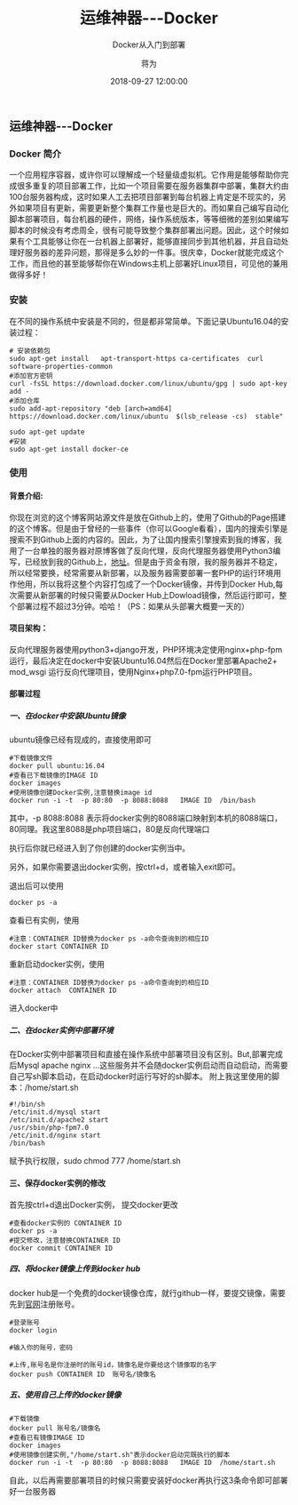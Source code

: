 ﻿---
layout:     post
title:      "运维神器---Docker"
subtitle:   " Docker从入门到部署"
date:       2018-09-27 12:00:00
author:     "蒋为"
header-img: "img/27.jpg"
catalog: true
tags:
    - Docker
---
## 运维神器---Docker
### Docker 简介
一个应用程序容器，或许你可以理解成一个轻量级虚拟机。它作用是能够帮助你完成很多重复的项目部署工作，比如一个项目需要在服务器集群中部署，集群大约由100台服务器构成，这时如果人工去把项目部署到每台机器上肯定是不现实的，另外如果项目有更新，需要更新整个集群工作量也是巨大的。而如果自己编写自动化脚本部署项目，每台机器的硬件，网络，操作系统版本，等等细微的差别如果编写脚本的时候没有考虑周全，很有可能导致整个集群部署出问题。因此，这个时候如果有个工具能够让你在一台机器上部署好，能够直接同步到其他机器，并且自动处理好服务器的差异问题，那得是多么妙的一件事。很庆幸，Docker就能完成这个工作，而且他的甚至能够帮你在Windows主机上部署好Linux项目，可见他的兼用做得多好！

### 安装
在不同的操作系统中安装是不同的，但是都非常简单。下面记录Ubuntu16.04的安装过程：
```
# 安装依赖包
sudo apt-get install   apt-transport-https ca-certificates  curl  software-properties-common
#添加官方密钥
curl -fsSL https://download.docker.com/linux/ubuntu/gpg | sudo apt-key add -
#添加仓库
sudo add-apt-repository "deb [arch=amd64] https://download.docker.com/linux/ubuntu  $(lsb_release -cs)  stable"

sudo apt-get update
#安装
sudo apt-get install docker-ce
```


### 使用
#### 背景介绍:
你现在浏览的这个博客网站源文件是放在Github上的，使用了Github的Page搭建的这个博客。但是由于曾经的一些事件（你可以Google看看），国内的搜索引擎是搜索不到Github上面的内容的。因此，为了让国内搜索引擎搜索到我的博客，我用了一台单独的服务器对原博客做了反向代理，反向代理服务器使用Python3编写，已经放到我的Github上，[地址](https://github.com/jiangwei1995910/PythonReverseProxyService/tree/master/fxdl)。但是由于资金有限，我的服务器并不稳定，所以经常要换，经常需要从新部署，以及服务器需要部署一套PHP的运行环境用作他用，所以我将这整个内容打包成了一个Docker镜像，并传到Docker Hub,每次需要从新部署的时候只需要从Docker Hub上Dowload镜像，然后运行即可，整个部署过程不超过3分钟。哈哈！（PS：如果从头部署大概要一天的）

#### 项目架构：
反向代理服务器使用python3+django开发，PHP环境决定使用nginx+php-fpm运行，最后决定在docker中安装Ubuntu16.04然后在Docker里部署Apache2+ mod_wsgi 运行反向代理项目，使用Nginx+php7.0-fpm运行PHP项目。

#### 部署过程

##### 一、在docker中安装Ubuntu镜像
ubuntu镜像已经有现成的，直接使用即可
```
#下载镜像文件
docker pull ubuntu:16.04
#查看已下载镜像的IMAGE ID
docker images
#使用镜像创建Docker实例,注意替换image id
docker run -i -t  -p 80:80  -p 8088:8088   IMAGE ID  /bin/bash 
```
其中，-p 8088:8088 表示将docker实例的8088端口映射到本机的8088端口，80同理。我这里8088是php项目端口，80是反向代理端口

执行后你就已经进入到了你创建的docker实例当中。

另外，如果你需要退出docker实例，按ctrl+d，或者输入exit即可。

退出后可以使用
```
docker ps -a
```
查看已有实例，使用
```
#注意：CONTAINER ID替换为docker ps -a命令查询到的相应ID
docker start CONTAINER ID 
```
重新启动docker实例，使用
```
#注意：CONTAINER ID替换为docker ps -a命令查询到的相应ID
docker attach  CONTAINER ID 
```
进入docker中
##### 二、在docker实例中部署环境

在Docker实例中部署项目和直接在操作系统中部署项目没有区别。But,部署完成后Mysql apache nginx ...这些服务并不会随docker实例启动而自动启动，而需要自己写sh脚本启动，在启动docker时运行写好的sh脚本。
附上我这里使用的脚本：/home/start.sh
```
#!/bin/sh
/etc/init.d/mysql start
/etc/init.d/apache2 start
/usr/sbin/php-fpm7.0
/etc/init.d/nginx start
/bin/bash
```
赋予执行权限，sudo chmod 777 /home/start.sh

#### 三、保存docker实例的修改
首先按ctrl+d退出Docker实例，
提交docker更改
```
#查看docker实例的 CONTAINER ID 
docker ps -a 
#提交修改，注意替换CONTAINER ID 
docker commit CONTAINER ID 
```

##### 四、将docker镜像上传到docker hub

docker hub是一个免费的docker镜像仓库，就行github一样，要提交镜像，需要先到[官网](https://hub.docker.com/)注册账号。

```
#登录账号
docker login

#输入你的账号，密码

#上传,账号名是你注册时的账号id，镜像名是你要给这个镜像取的名字
docker push CONTAINER ID  账号名/镜像名

```
##### 五、使用自己上传的docker镜像

```
#下载镜像
docker pull 账号名/镜像名
#查看已有镜像IMAGE ID
docker images
#使用镜像创建实例,"/home/start.sh"表示docker启动完既执行的脚本
docker run -i -t  -p 80:80  -p 8088:8088   IMAGE ID  /home/start.sh
```
自此，以后再需要部署项目的时候只需要安装好docker再执行这3条命令即可部署好一台服务器












